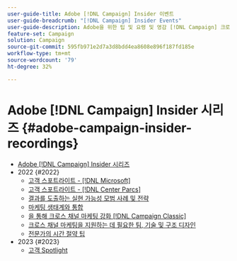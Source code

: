 ```yaml
---
user-guide-title: Adobe [!DNL Campaign] Insider 이벤트
user-guide-breadcrumb: "[!DNL Campaign] Insider Events"
user-guide-description: Adobe을 위한 팁 및 요령 및 영감 [!DNL Campaign] 크로스 채널 마케팅 전략을 발전시키고, 팀 마케팅 실무자의 기술을 향상시키고, 조직이 보다 고급 크로스 채널 마케팅 전략을 개시하도록 지원하는 고객.
feature-set: Campaign
solution: Campaign
source-git-commit: 595fb971e2d7a3d8bdd4ea8608e896f187fd185e
workflow-type: tm+mt
source-wordcount: '79'
ht-degree: 32%

---
```



# Adobe [!DNL Campaign] Insider 시리즈 {#adobe-campaign-insider-recordings}

+ [Adobe [!DNL Campaign] Insider 시리즈](overview.md)
+ 2022 {#2022}
   + [고객 스포트라이트 - [!DNL Microsoft]](2022/microsoft.md)
   + [고객 스포트라이트 - [!DNL Center Parcs]](2022/center-parcs.md)
   + [결과를 도출하는 실현 가능성 모범 사례 및 전략](2022/deliverability-best-practices.md)
   + [마케팅 생태계와 통합](2022/integrations.md)
   + [을 통해 크로스 채널 마케팅 강화 [!DNL Campaign Classic]](2022/cross-channel.md)
   + [크로스 채널 마케팅을 지원하는 데 필요한 팀, 기술 및 구조 디자인](2022/team-skills-org-design.md)
   + [전문가의 시간 절약 팁](2022/tips.md)
+ 2023 {#2023}
   + [고객 Spotlight](2023/customer-spotlight-center-parcs.md)